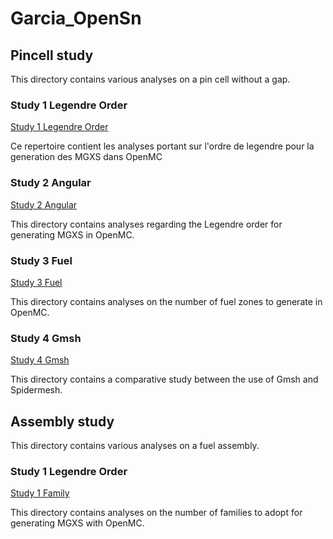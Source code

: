 # Garcia_OpenSn


## Pincell study

This directory contains various analyses on a pin cell without a gap.

### Study 1 Legendre Order

[Study 1 Legendre Order](./pincell_study/1_legendre)

Ce repertoire contient les analyses portant sur l'ordre de legendre pour la generation des MGXS dans OpenMC

### Study 2 Angular

[Study 2 Angular](./pincell_study/2_angular)

This directory contains analyses regarding the Legendre order for generating MGXS in OpenMC.


### Study 3 Fuel

[Study 3 Fuel](./pincell_study/3_fuel)

This directory contains analyses on the number of fuel zones to generate in OpenMC.


### Study 4 Gmsh

[Study 4 Gmsh](./pincell_study/4_gmsh)

This directory contains a comparative study between the use of Gmsh and Spidermesh.

## Assembly study

This directory contains various analyses on a fuel assembly.

### Study 1 Legendre Order

[Study 1 Family](./pincell_study/1_legendre)

This directory contains analyses on the number of families to adopt for generating MGXS with OpenMC.






